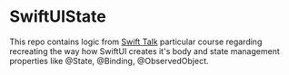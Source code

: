 # SwiftUIState

This repo contains logic from [Swift Talk](https://www.objc.io) particular course regarding recreating the way how SwiftUI creates it's body and state management properties like @State, @Binding, @ObservedObject.
